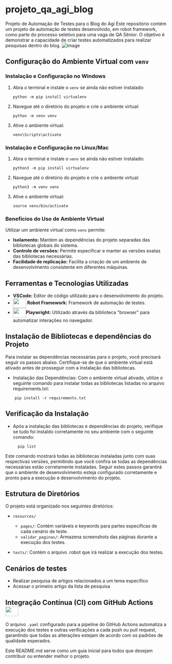 # projeto_qa_agi_blog
Projeto de Automação de Testes para o Blog do Agi  Este repositório contém um projeto de automação de testes desenvolvido, em robot framework, como parte do processo seletivo para uma vaga de QA Sênior. O objetivo é demonstrar a capacidade de criar testes automatizados para realizar pesquisas dentro do blog.
![image](https://github.com/andersonvilarins/projeto_qa_agi_blog/assets/972596/10cb53c3-fe82-4817-bb6d-9d031e0592d6)


## Configuração do Ambiente Virtual com `venv`

### Instalação e Configuração no Windows

1. Abra o terminal e instale o `venv` se ainda não estiver instalado:
    ```
    python -m pip install virtualenv
    ```
2. Navegue até o diretório do projeto e crie o ambiente virtual:
    ```
    python -m venv venv
    ```
3. Ative o ambiente virtual:
    ```
    venv\Scripts\activate
    ```

### Instalação e Configuração no Linux/Mac

1. Abra o terminal e instale o `venv` se ainda não estiver instalado:
    ```
    python3 -m pip install virtualenv
    ```
2. Navegue até o diretório do projeto e crie o ambiente virtual:
    ```
    python3 -m venv venv
    ```
3. Ative o ambiente virtual:
    ```
    source venv/bin/activate
    ```

### Benefícios do Uso de Ambiente Virtual

Utilizar um ambiente virtual como `venv` permite:

- **Isolamento:** Mantém as dependências do projeto separadas das bibliotecas globais do sistema.
- **Controle de versões:** Permite especificar e manter as versões exatas das bibliotecas necessárias.
- **Facilidade de replicação:** Facilita a criação de um ambiente de desenvolvimento consistente em diferentes máquinas.

## Ferramentas e Tecnologias Utilizadas
- **VSCode:** Editor de código utilizado para o desenvolvimento do projeto.
-  <img align= "center" height="30" width="40" src=https://www.svgrepo.com/show/374049/robotframework.svg /> **Robot Framework:** Framework de automação de testes.
- <img align= "center" height="30" width="40" src="https://cdn.jsdelivr.net/gh/devicons/devicon@latest/icons/playwright/playwright-original.svg" />**Playwright:** Utilizado através da biblioteca "browser" para automatizar interações no navegador.
  
## Instalação de Bibliotecas e dependências do Projeto
Para instalar as dependências necessárias para o projeto, você precisará seguir os passos abaixo. Certifique-se de que o ambiente virtual está ativado antes de prosseguir com a instalação das bibliotecas.
* Instalação das Dependências:
Com o ambiente virtual ativado, utilize o seguinte comando para instalar todas as bibliotecas listadas no arquivo requirements.txt:
```
    pip install -r requirements.txt
```
## Verificação da Instalação
* Após a instalação das bibliotecas e dependências do projeto, verifique se tudo foi instaldo corretamente no seu ambiente com o seguinte comando:
  ```
    pip list
  ```
Este comando mostrará todas as bibliotecas instaladas junto com suas respectivas versões, permitindo que você confira se todas as dependências necessárias estão corretamente instaladas.
Seguir estes passos garantirá que o ambiente de desenvolvimento esteja configurado corretamente e pronto para a execução e desenvolvimento do projeto.

## Estrutura de Diretórios

O projeto está organizado nos seguintes diretórios:

- `resources/`
    - `pages/`: Contém variáveis e keywords para partes específicas de cada cenário de teste.
    - `validar_paginas/`: Armazena screenshots das páginas durante a execução dos testes.
	
- `tests/`: Contém o arquivo .robot que irá realizar a execução dos testes.

## Cenários de testes
* Realizar pesquisa de artigos relacionados a um tema específico
* Acessar o primeiro artigo da lista de pesquisa

## Integração Contínua (CI) com GitHub Actions <img align= "center" height="30" width="40" src="https://cdn.jsdelivr.net/gh/devicons/devicon@latest/icons/githubactions/githubactions-original.svg" />

O arquivo `.yaml` configurado para a pipeline do GitHub Actions automatiza a execução dos testes e outras verificações a cada push ou pull request, garantindo que todas as alterações estejam de acordo com os padrões de qualidade esperados.

Este README.md serve como um guia inicial para todos que desejam contribuir ou entender melhor o projeto.
